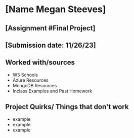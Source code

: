 # [Name Megan Steeves]
## [Assignment #Final Project]
## [Submission date: 11/26/23]
## Worked with/sources 
* W3 Schools
* Azure Resources
* MongoDB Resources
* Inclass Examples and Past Homework
## Project Quirks/ Things that don't work
* example
* example
* example
